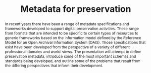---
abstract: In recent years there have been a range of metadata specifications and frameworks
  developed to support digital preservation activities. These range from formats that
  are intended to be specific to certain types of resources to generic frameworks
  based on the information model defined by the Reference Model for an Open Archival
  Information System (OAIS). Those specifications that exist have been developed from
  the perspective of a variety of different professional domains and world-views.
  The presentation will attempt to define preservation metadata, introduce some of
  the most important schemas and standards being developed, and outline some of the
  problems that result from the differing perspectives that inform their development.
creators:
- Michael Day
date: null
document_url: https://services.phaidra.univie.ac.at/api/object/o:294997/download
grand_parent: iPRES
institutions: []
keywords:
- beijing
landing_page_url: https://phaidra.univie.ac.at/o:294997
language: eng
layout: publication
license: CC BY-SA 3.0 AT
notes_url: null
parent: iPRES 2004
publication_type: presentation
size: 107675
slides_url: null
source_name: iPRES
stream_url: null
title: Metadata for preservation
year: 2004
---